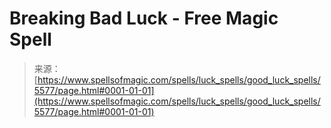 <!--yml
category: 未分类
date: 2024-06-12 18:39:53
-->

# Breaking Bad Luck - Free Magic Spell

> 来源：[https://www.spellsofmagic.com/spells/luck_spells/good_luck_spells/5577/page.html#0001-01-01](https://www.spellsofmagic.com/spells/luck_spells/good_luck_spells/5577/page.html#0001-01-01)